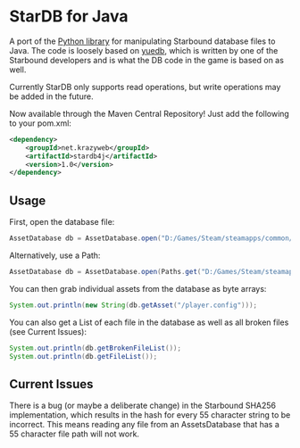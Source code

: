 # StarDB for Java

A port of the [Python library](https://github.com/McSimp/StarDB) for manipulating Starbound database files to Java.
The code is loosely based on [yuedb](https://bitbucket.org/kyren/yuedb), which 
is written by one of the Starbound developers and is what the DB code in the 
game is based on as well.

Currently StarDB only supports read operations, but write operations may be 
added in the future.

Now available through the Maven Central Repository! Just add the following to your pom.xml:
```xml
<dependency>
    <groupId>net.krazyweb</groupId>
    <artifactId>stardb4j</artifactId>
    <version>1.0</version>
</dependency>
```

## Usage

First, open the database file:
```java
AssetDatabase db = AssetDatabase.open("D:/Games/Steam/steamapps/common/Starbound/assets/packed.pak");
```

Alternatively, use a Path:
```java
AssetDatabase db = AssetDatabase.open(Paths.get("D:/Games/Steam/steamapps/common/Starbound/assets/packed.pak"));
```

You can then grab individual assets from the database as byte arrays:
```java
System.out.println(new String(db.getAsset("/player.config")));
```

You can also get a List of each file in the database as well as all broken files (see Current Issues):
```java
System.out.println(db.getBrokenFileList());
System.out.println(db.getFileList());
```

## Current Issues

There is a bug (or maybe a deliberate change) in the Starbound SHA256 
implementation, which results in the hash for every 55 character string to be 
incorrect. This means reading any file from an AssetsDatabase that has a 55 
character file path will not work.